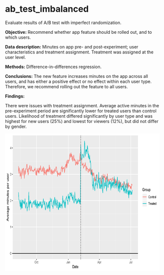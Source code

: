# ab_test_imbalanced

Evaluate results of A/B test with imperfect randomization.  

**Objective:** Recommend whether app feature should be rolled out, and to which users.

**Data description:** Minutes on app pre- and post-experiment; user characteristics and treatment assignment. Treatment was assigned at the user level.

**Methods:** Difference-in-differences regression.

**Conclusions:** The new feature increases minutes on the app across all users, and has either a positive effect or no effect within each user type. Therefore, we recommend rolling out the feature to all users.    

**Findings:** 

There were issues with treatment assignment. Average active minutes in the pre-experiment period are significantly lower for treated users than control users. Likelihood of treatment differed significantly by user type and was highest for new users (25%) and lowest for viewers (12%), but did not differ by gender.

<img src="https://github.com/AidanMK/ab_test_imbalanced/blob/master/plots/trends_all.png" width="600" height="450">
